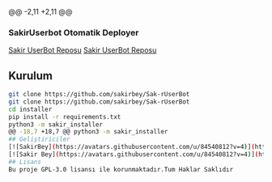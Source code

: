 @@ -2,11 +2,11 @@

### SakirUserbot Otomatik Deployer

[Sakir UserBot Reposu](https://github.com/sakirbey/Sak-rUserBot)
[Sakir UserBot Reposu](https://github.com/sakirbey/Sak-rUserBot)

## Kurulum
```sh
git clone https://github.com/sakirbey/Sak-rUserBot 
git clone https://github.com/sakirbey/Sak-rUserBot 
cd installer
pip install -r requirements.txt
python3 -m sakir_installer
@@ -18,7 +18,7 @@ python3 -m sakir_installer
## Geliştiriciler
[![SakirBey](https://avatars.githubusercontent.com/u/84540812?v=4)](https://github.com/sakirbey) [![SakirBey](https://avatars.githubusercontent.com/u/84540812?v=4)](https://t.me/Sakirhackofficial999)
[![Sakir Bey](https://avatars.githubusercontent.com/u/84540812?v=4)](https://t.me/Sakirhackofficial999)
## Lisans
Bu proje GPL-3.0 lisansı ile korunmaktadır.Tum Haklar Saklıdır
